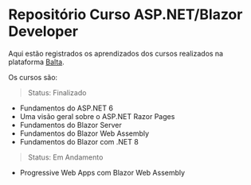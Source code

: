 # Repositório Curso ASP.NET/Blazor Developer

Aqui estão registrados os aprendizados dos cursos realizados na plataforma [Balta](https://balta.io/).

Os cursos são:
> Status: Finalizado
- Fundamentos do ASP.NET 6
- Uma visão geral sobre o ASP.NET Razor Pages
- Fundamentos do Blazor Server
- Fundamentos do Blazor Web Assembly
- Fundamentos do Blazor com .NET 8
> Status: Em Andamento
- Progressive Web Apps com Blazor Web Assembly
